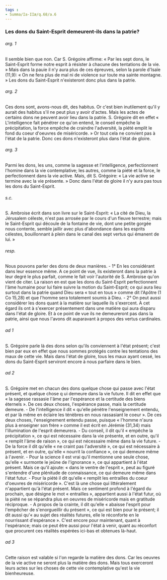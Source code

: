 ```yaml
---
tags : 
- Summa/Ia-IIæ/q.68/a.6
---
```


### Les dons du Saint-Esprit demeurent-ils dans la patrie?

###### arg. 1
Il semble bien que non. Car S. Grégoire affirme: « Par les sept dons, le Saint-Esprit forme notre esprit à résister à chacune des tentations de la vie. » Mais dans la pauie il n'y aura plus de ces épreuves, selon la parole d'Isaïe (11,9): « On ne fera plus de mal ni de violence sur toute ma sainte montagne. » Les dons du Saint-Esprit n'existeront donc plus dans la patrie. 

###### arg. 2
Ces dons sont, avons-nous dit, des habitus. Or c'est bien inutilement qu'il y aurait des habitus s'il ne peut plus y avoir d'actes. Mais les actes de certains dons ne peuvent avoir lieu dans la patrie. S. Grégoire dit en effet « L'intelligence fait pénétrer ce qu'on entend, le conseil empêche la précipitation, la force empêche de craindre l'adversité, la piété emplit le fond du coeur d'oeuvres de miséricorde. » Or tout cela ne convient pas à l'état de la patrie. Donc ces dons n'existeront plus dans l'état de gloire. 

###### arg. 3
Parmi les dons, les uns, comme la sagesse et l'intelligence, perfectionnent l'homine dans la vie contemplative; les autres, comme la piété et la force, le perfectionnent dans la vie active. Mais, dit S. Grégoire: « La vie active se termine avec la vie présente. » Donc dans l'état de gloire il n'y aura pas tous les dons du Saint-Esprit. 

###### s.c.
S. Ambroise écrit dans son livre sur le Saint-Esprit: « La cité de Dieu, la Jérusalem céleste, n'est pas arrosée par le cours d'un fleuve terrestre; mais le Saint-Esprit qui découle de la fontaine de vie, dont une petite gorgée nous contente, semble jaillir avec plus d'abondance dans les esprits célestes, bouillonnant à plein dans le canal des sept vertus qui émanent de lui. » 

###### resp.
Nous pouvons parler des dons de deux manières. - 1° En les considérant dans leur essence même. A ce point de vue, ils existeront dans la patrie à leur degré le plus parfait, comme le fait voir l'autorité de S. Ambroise qu'on vient de citer. La raison en est que les dons du Saint-Esprit perfectionnent l'âme humaine pour lui faire suivre la motion du Saint-Esprit; ce qui aura lieu surtout dans la patrie quand Dieu sera « tout en tous » comme dit l'Apôtre (1 Co 15,28) et que l'homme sera totalement soumis à Dieu. - 2° On peut aussi considérer les dons quant à la matière sur laquelle ils s'exercent. A cet égard ils ont à s'exercer présentement dans une matière qui aura disparu dans l'état de gloire. Et à ce point de vue ils ne demeureront pas dans la patrie, ainsi que nous l'avons dit auparavant à propos des vertus cardinales. 

###### ad 1
S. Grégoire parle là des dons selon qu'ils conviennent à l'état présent; c'est bien par eux en effet que nous sommes protégés contre les tentations des maux de cette vie. Mais dans l'état de gloire, tous les maux ayant cessé, les dons du Saint-Esprit serviront encore à nous parfaire dans le bien. 

###### ad 2
S. Grégoire met en chacun des dons quelque chose qui passe avec l'état présent, et quelque chose q ui demeure dans la vie future. Il dit en effet que « la sagesse rassasie l'âme par l'espérance et la certitude des biens éternels ». De ces deux choses, l'espérance passe, mais la certitude demeure. - De l'intelligence il dit « qu'elle pénètre l'enseignement entendu, et par là même en éclaire les ténèbres en nous rassasiant le coeur ». De ces deux choses, l'enseignement entendu passe, puisque « l'homme n'aura plus à enseigner son frère » comme il est écrit en Jérémie (31,34) mais l'illumination de l'esprit demeurera. - Du conseil, il dit qu'il « empêche la précipitation », ce qui est nécessaire dans la vie présente, et en outre, qu'il « remplit l'âme de raison », ce qui est nécessaire même dans la vie future. - De la force il dit qu'elle « ne craint pas l'adversité », ce qui est nécessaire à présent, et en outre, qu'elle « nourrit la confiance », ce qui demeure même à l'avenir. - Pour la science il est vrai qu'il mentionne une seule chose, qu'elle « surmonte le jeûne de l'ignorance », ce qui appartient à l'état présent. Mais ce qu'il ajoute: « dans le ventre de l'esprit », peut au figuré s'entendre d'une plénitude de connaissance, ce qui demeure même dans l'état futur. - Pour la piété il dit qu'elle « remplit les entrailles du coeur d'oeuvres de miséricorde ». C'est là une chose qui littéralement n'appartient qu'à l'état présent. Mais ce sentiment profond à l'égard du prochain, que désigne le mot « entrailles », appartient aussi à l'état futur, où la piété ne se répandra plus en oeuvres de miséricorde mais en gratitude réciproque. - A propos de la crainte, il dit qu'elle « abaisse l'esprit pour l'empêcher de s'enorgueillir du présent », ce qui est bien pour le présent; il dit aussi qu'« au sujet des réalités futures, elle le réconforte en le nourrissant d'espérance ». C'est encore pour maintenant, quant à l'espérance; mais ce peut être aussi pour l'état à venir, quant au réconfort que procurent ces réalités espérées ici-bas et obtenues là-haut. 

###### ad 3
Cette raison est valable si l'on regarde la matière des dons. Car les oeuvres de la vie active ne seront plus la matière des dons. Mais tous exerceront leurs actes sur les choses de cette vie contemplative qu'est la vie bienheureuse. 

